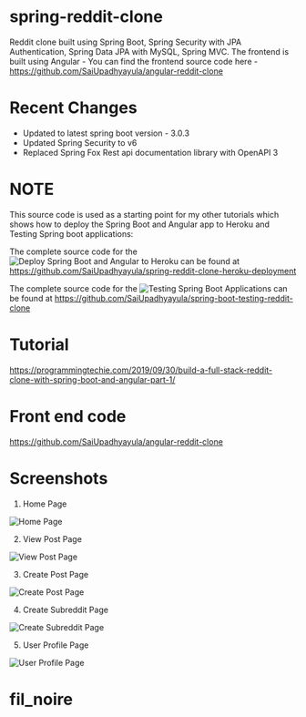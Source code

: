 # spring-reddit-clone
Reddit clone built using Spring Boot, Spring Security with JPA Authentication, Spring Data JPA with MySQL, Spring MVC. The frontend is built using Angular - You can find the frontend source code here - https://github.com/SaiUpadhyayula/angular-reddit-clone

# Recent Changes

- Updated to latest spring boot version - 3.0.3
- Updated Spring Security to v6
- Replaced Spring Fox Rest api documentation library with OpenAPI 3


# NOTE
This source code is used as a starting point for my other tutorials which shows how to deploy the Spring Boot and Angular app to Heroku and Testing Spring boot applications:

The complete source code for the ![Deploy Spring Boot and Angular to Heroku](https://www.youtube.com/watch?v=y_idn12FB18&t=8s) can be found at https://github.com/SaiUpadhyayula/spring-reddit-clone-heroku-deployment

The complete source code for the ![Testing Spring Boot Applications](https://youtu.be/--nQfs67zCM) can be found at https://github.com/SaiUpadhyayula/spring-boot-testing-reddit-clone

# Tutorial
https://programmingtechie.com/2019/09/30/build-a-full-stack-reddit-clone-with-spring-boot-and-angular-part-1/

# Front end code
https://github.com/SaiUpadhyayula/angular-reddit-clone

# Screenshots
1. Home Page

![Home Page](https://github.com/SaiUpadhyayula/spring-reddit-clone/blob/master/src/main/resources/images/reddit-screenshot-updated.PNG)

2. View Post Page

![View Post Page](https://github.com/SaiUpadhyayula/spring-reddit-clone/blob/master/src/main/resources/images/reddit-screenshot-updated.PNG)

3. Create Post Page

![Create Post Page](https://github.com/SaiUpadhyayula/spring-reddit-clone/blob/master/src/main/resources/images/create-post.PNG)

4. Create Subreddit Page

![Create Subreddit Page](https://github.com/SaiUpadhyayula/spring-reddit-clone/blob/master/src/main/resources/images/create-subreddit.PNG)

5. User Profile Page

![User Profile Page](https://github.com/SaiUpadhyayula/spring-reddit-clone/blob/master/src/main/resources/images/user-profile.PNG)
# fil_noire
